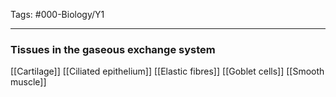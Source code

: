 Tags: #000-Biology/Y1

---
### Tissues in the gaseous exchange system
[[Cartilage]]
[[Ciliated epithelium]]
[[Elastic fibres]]
[[Goblet cells]]
[[Smooth muscle]]
